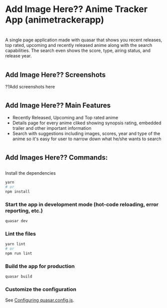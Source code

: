<h1> Add Image Here?? Anime Tracker App (animetrackerapp)</h1>

#
A single page application made with quasar that shows you recent releases, top rated, upcoming and recently released anime along with the search capabilities. The search even shows the score, type, airing status, and release year.


#
<h2> Add Image Here??  Screenshots</h2>

??Add screenshots here

#
<h2>Add Image Here??  Main Features</h2>

* Recently Released, Upcoming and Top rated anime
* Details page for every anime cliked showing synopsis rating, embedded trailer and other important information
* Search with suggestions including images, scores, year and type of the anime so it's easy for user to narrow down what he/she wants to search


#
<h2>Add Images Here??  Commands:</h2>

##
Install the dependencies
```bash
yarn
# or
npm install
```

### Start the app in development mode (hot-code reloading, error reporting, etc.)
```bash
quasar dev
```


### Lint the files
```bash
yarn lint
# or
npm run lint
```



### Build the app for production
```bash
quasar build
```

### Customize the configuration
See [Configuring quasar.config.js](https://v2.quasar.dev/quasar-cli-webpack/quasar-config-js).
